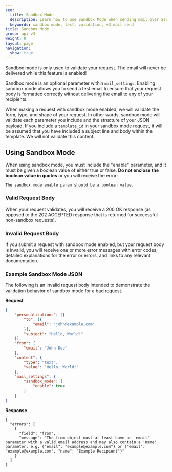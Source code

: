 ```yaml
---
seo:
  title: Sandbox Mode
  description: Learn how to use Sandbox Mode when sending mail over SendGrid's Web API v3.
  keywords: sandbox mode, test, validation, v3 mail send
title: Sandbox Mode
group: api-v3
weight: 0
layout: page
navigation:
  show: true
---
```



<call-out>

Sandbox mode is only used to validate your request. The email will never be delivered while this feature is enabled!

</call-out>

Sandbox mode is an optional parameter within `mail_settings`. Enabling sandbox mode allows you to send a test email to ensure that your request body is formatted correctly without delivering the email to any of your recipients.

When making a request with sandbox mode enabled, we will validate the form, type, and shape of your request. In other words, sandbox mode will validate each parameter you include and the structure of your JSON payload. If you include a `template_id` in your sandbox mode request, it will be assumed that you have included a subject line and body within the template. We will not validate this content.

## 	Using Sandbox Mode
 	
<call-out type="warning">

When using sandbox mode, you must include the "enable" parameter, and it must be given a boolean value of either true or false. **Do not enclose the boolean value in quotes** or you will receive the error:

`The sandbox mode enable param should be a boolean value.`

</call-out>

 ### 	Valid Request Body
 	
When your request validates, you will receive a 200 OK response (as opposed to the 202 ACCEPTED response that is returned for successful non-sandbox requests).

 ### 	Invalid Request Body
 	
If you submit a request with sandbox mode enabled, but your request body is invalid, you will receive one or more error messages with error codes, detailed explanations for the error or errors, and links to any relevant documentation.

 ### 	Example Sandbox Mode JSON
 	

The following is an invalid request body intended to demonstrate the validation behavior of sandbox mode for a bad request.

**Request**
```json
{
	"personalizations": [{
		"to": [{
			"email": "john@example.com"
		}],
		"subject": "Hello, World!"
	}],
	"from": {
		"email": "John Doe"
	},
	"content": {
		"type": "text",
		"value": "Hello, World!"
	},
	"mail_settings": {
		"sandbox_mode": {
			"enable": true
		}
	}
}
```

**Response**
```
{
  "errors": [
    {
      "field": "from",
      "message": "The from object must at least have an 'email'
parameter with a valid email address and may also contain a 'name' parameter. e.g. {"email": "example@example.com"} or {"email": "example@example.com", "name": "Example Recipient"}"
    }
  ]
}
```
